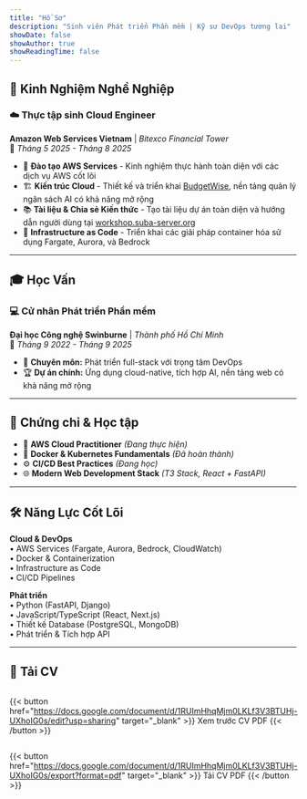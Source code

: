 ```yaml
---
title: "Hồ Sơ"
description: "Sinh viên Phát triển Phần mềm | Kỹ sư DevOps tương lai"
showDate: false
showAuthor: true
showReadingTime: false
---
```


## 💼 Kinh Nghiệm Nghề Nghiệp

### ☁️ Thực tập sinh Cloud Engineer
**Amazon Web Services Vietnam** | *Bitexco Financial Tower*  
📅 *Tháng 5 2025 - Tháng 8 2025*

- 🚀 **Đào tạo AWS Services** - Kinh nghiệm thực hành toàn diện với các dịch vụ AWS cốt lõi
- 🏗️ **Kiến trúc Cloud** - Thiết kế và triển khai [BudgetWise](/projects/budgetwise), nền tảng quản lý ngân sách AI có khả năng mở rộng
- 📚 **Tài liệu & Chia sẻ Kiến thức** - Tạo tài liệu dự án toàn diện và hướng dẫn người dùng tại [workshop.suba-server.org](https://workshop.suba-server.org)
- 🔧 **Infrastructure as Code** - Triển khai các giải pháp container hóa sử dụng Fargate, Aurora, và Bedrock

---

## 🎓 Học Vấn

### 💻 Cử nhân Phát triển Phần mềm
**Đại học Công nghệ Swinburne** | *Thành phố Hồ Chí Minh*  
📅 *Tháng 9 2022 - Tháng 9 2025*

- 🎯 **Chuyên môn:** Phát triển full-stack với trọng tâm DevOps
- 🏆 **Dự án chính:** Ứng dụng cloud-native, tích hợp AI, nền tảng web có khả năng mở rộng

---

## 🏅 Chứng chỉ & Học tập

- 🔄 **AWS Cloud Practitioner** *(Đang thực hiện)*
- 🐳 **Docker & Kubernetes Fundamentals** *(Đã hoàn thành)*
- ⚙️ **CI/CD Best Practices** *(Đang học)*
- 🌐 **Modern Web Development Stack** *(T3 Stack, React + FastAPI)*

---

## 🛠️ Năng Lực Cốt Lõi

**Cloud & DevOps**  
• AWS Services (Fargate, Aurora, Bedrock, CloudWatch)  
• Docker & Containerization  
• Infrastructure as Code  
• CI/CD Pipelines  

**Phát triển**  
• Python (FastAPI, Django)  
• JavaScript/TypeScript (React, Next.js)  
• Thiết kế Database (PostgreSQL, MongoDB)  
• Phát triển & Tích hợp API

---

## 📄 Tải CV

<div style="display: flex; justify-content: space-between; flex-wrap: wrap;">

{{< button href="https://docs.google.com/document/d/1RUImHhqMjm0LKLf3V3BTUHj-UXhoIG0s/edit?usp=sharing" target="_blank" >}}
Xem trước CV PDF
{{< /button >}}

{{< button href="https://docs.google.com/document/d/1RUImHhqMjm0LKLf3V3BTUHj-UXhoIG0s/export?format=pdf" target="_blank" >}}
Tải CV PDF
{{< /button >}}

</div>